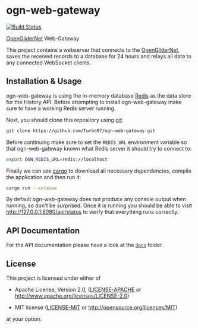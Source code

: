 ogn-web-gateway
==============================================================================

[![Build Status](https://travis-ci.org/Turbo87/ogn-web-gateway.svg?branch=master)](https://travis-ci.org/Turbo87/ogn-web-gateway)

[OpenGliderNet] Web-Gateway

[OpenGliderNet]: http://wiki.glidernet.org/

This project contains a webserver that connects to the [OpenGliderNet],
saves the received records to a database for 24 hours and relays all data to
any connected WebSocket clients.


Installation & Usage
------------------------------------------------------------------------------

ogn-web-gateway is using the in-memory database [Redis] as the data store for
the History API. Before attempting to install ogn-web-gateway make sure to
have a working Redis server running.

Next, you should clone this repository using [git]:

```bash
git clone https://github.com/Turbo87/ogn-web-gateway.git
```

Before continuing make sure to set the `REDIS_URL` environment variable so
that ogn-web-gateway known what Redis server it should try to connect to:

```bash
export OGN_REDIS_URL=redis://localhost
```

Finally we can use [cargo] to download all necessary dependencies, compile the
application and then run it:

```bash
cargo run --release
```

By default ogn-web-gateway does not produce any console output when running,
so don't be surprised. Once it is running you should be able to visit
<http://127.0.0.1:8080/api/status> to verify that everything runs correctly.

[Redis]: https://redis.io/
[git]: https://git-scm.com/
[cargo]: https://doc.rust-lang.org/cargo/


API Documentation
------------------------------------------------------------------------------

For the API documentation please have a look at the [`docs`](docs) folder.  


License
------------------------------------------------------------------------------

This project is licensed under either of

 - Apache License, Version 2.0, ([LICENSE-APACHE](LICENSE-APACHE) or
   <http://www.apache.org/licenses/LICENSE-2.0>)
   
 - MIT license ([LICENSE-MIT](LICENSE-MIT) or
   <http://opensource.org/licenses/MIT>)

at your option.
